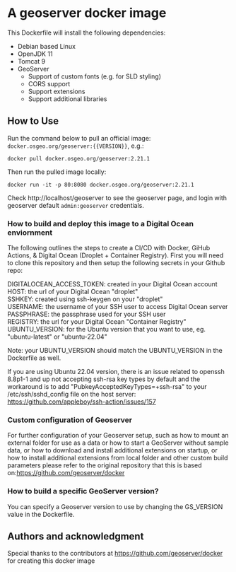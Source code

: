 # A geoserver docker image

This Dockerfile will install the following dependencies:

* Debian based Linux
* OpenJDK 11
* Tomcat 9
* GeoServer
  * Support of custom fonts (e.g. for SLD styling)
  * CORS support
  * Support extensions
  * Support additional libraries

## How to Use

Run the command below to pull an official image: ``docker.osgeo.org/geoserver:{{VERSION}}``, e.g.:

```
docker pull docker.osgeo.org/geoserver:2.21.1
```

Then run the pulled image locally:

```
docker run -it -p 80:8080 docker.osgeo.org/geoserver:2.21.1
```

Check http://localhost/geoserver to see the geoserver page,
and login with geoserver default `admin:geoserver` credentials.

### How to build and deploy this image to a Digital Ocean enviornment

The following outlines the steps to create a CI/CD with Docker, GiHub Actions, & Digital Ocean (Droplet + Container Registry).
First you will need to clone this repository and then setup the following secrets in your Github repo:

DIGITALOCEAN_ACCESS_TOKEN: created in your Digital Ocean account<br />
HOST: the url of your Digital Ocean "droplet"<br />
SSHKEY: created using ssh-keygen on your "droplet"<br />
USERNAME: the username of your SSH user to access Digital Ocean server<br />
PASSPHRASE: the passphrase used for your SSH user<br />
REGISTRY: the url for your Digital Ocean "Container Registry" <br />
UBUNTU_VERSION: for the Ubuntu version that you want to use, eg. "ubuntu-latest" or "ubuntu-22.04"

Note: your UBUNTU_VERSION should match the UBUNTU_VERSION in the Dockerfile as well.

If you are using Ubuntu 22.04 version, there is an issue related to openssh 8.8p1-1 and up not accepting ssh-rsa key types by default and the workaround is to add "PubkeyAcceptedKeyTypes=+ssh-rsa" to your /etc/ssh/sshd_config file on the host server: https://github.com/appleboy/ssh-action/issues/157

### Custom configuration of Geoserver

For further configuration of your Geoserver setup, such as how to mount an external folder for use as a data 
or how to start a GeoServer without sample data, or how to download and install additional extensions on startup, or how to install additional extensions from local folder and other custom build parameters please refer to the original repository that this is based on:https://github.com/geoserver/docker 

### How to build a specific GeoServer version?

You can specify a Geoserver version to use by changing the GS_VERSION value in the Dockerfile. 

## Authors and acknowledgment
Special thanks to the contributors at https://github.com/geoserver/docker for creating this docker image
